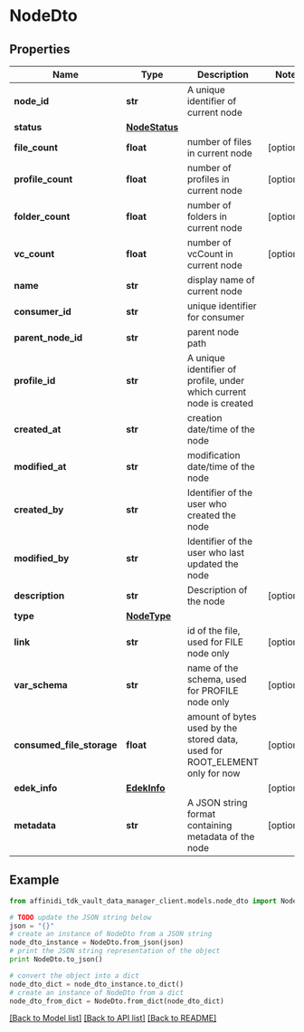 # NodeDto

## Properties

| Name                      | Type                            | Description                                                                 | Notes      |
| ------------------------- | ------------------------------- | --------------------------------------------------------------------------- | ---------- |
| **node_id**               | **str**                         | A unique identifier of current node                                         |
| **status**                | [**NodeStatus**](NodeStatus.md) |                                                                             |
| **file_count**            | **float**                       | number of files in current node                                             | [optional] |
| **profile_count**         | **float**                       | number of profiles in current node                                          | [optional] |
| **folder_count**          | **float**                       | number of folders in current node                                           | [optional] |
| **vc_count**              | **float**                       | number of vcCount in current node                                           | [optional] |
| **name**                  | **str**                         | display name of current node                                                |
| **consumer_id**           | **str**                         | unique identifier for consumer                                              |
| **parent_node_id**        | **str**                         | parent node path                                                            |
| **profile_id**            | **str**                         | A unique identifier of profile, under which current node is created         |
| **created_at**            | **str**                         | creation date/time of the node                                              |
| **modified_at**           | **str**                         | modification date/time of the node                                          |
| **created_by**            | **str**                         | Identifier of the user who created the node                                 |
| **modified_by**           | **str**                         | Identifier of the user who last updated the node                            |
| **description**           | **str**                         | Description of the node                                                     | [optional] |
| **type**                  | [**NodeType**](NodeType.md)     |                                                                             |
| **link**                  | **str**                         | id of the file, used for FILE node only                                     | [optional] |
| **var_schema**            | **str**                         | name of the schema, used for PROFILE node only                              | [optional] |
| **consumed_file_storage** | **float**                       | amount of bytes used by the stored data, used for ROOT_ELEMENT only for now | [optional] |
| **edek_info**             | [**EdekInfo**](EdekInfo.md)     |                                                                             | [optional] |
| **metadata**              | **str**                         | A JSON string format containing metadata of the node                        | [optional] |

## Example

```python
from affinidi_tdk_vault_data_manager_client.models.node_dto import NodeDto

# TODO update the JSON string below
json = "{}"
# create an instance of NodeDto from a JSON string
node_dto_instance = NodeDto.from_json(json)
# print the JSON string representation of the object
print NodeDto.to_json()

# convert the object into a dict
node_dto_dict = node_dto_instance.to_dict()
# create an instance of NodeDto from a dict
node_dto_from_dict = NodeDto.from_dict(node_dto_dict)
```

[[Back to Model list]](../README.md#documentation-for-models) [[Back to API list]](../README.md#documentation-for-api-endpoints) [[Back to README]](../README.md)
